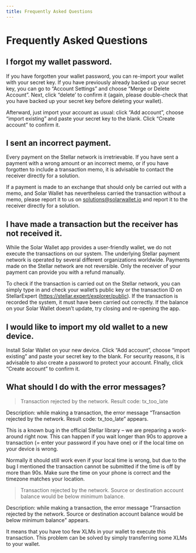 ```yaml
---
title: Frequently Asked Questions
---
```

# Frequently Asked Questions

## I forgot my wallet password. 

If you have forgotten your wallet password, you can re-import your wallet with your secret key. If you have previously already backed up your secret key, you can go to “Account Settings” and choose “Merge or Delete Account”. Next, click “delete’ to confirm it (again, please double-check that you have backed up your secret key before deleting your wallet). 

Afterward, just import your account as usual: click “Add account”, choose “import existing” and paste your secret key to the blank. Click “Create account” to confirm it.

## I sent an incorrect payment. 

Every payment on the Stellar network is irretrievable. If you have sent a payment with a wrong amount or an incorrect memo, or if you have forgotten to include a transaction memo, it is advisable to contact the receiver directly for a solution. 

If a payment is made to an exchange that should only be carried out with a memo, and Solar Wallet has nevertheless carried the transaction without a memo, please report it to us on solutions@solarwallet.io and report it to the receiver directly for a solution. 

## I have made a transaction but the receiver has not received it. 

While the Solar Wallet app provides a user-friendly wallet, we do not execute the transactions on our system. The underlying Stellar payment network is operated by several different organizations worldwide. Payments made on the Stellar network are not reversible. Only the receiver of your payment can provide you with a refund manually.  

To check if the transaction is carried out on the Stellar network, you can simply type in and check your wallet’s public key or the transaction ID on StellarExpert (https://stellar.expert/explorer/public). If the transaction is recorded the system, it must have been carried out correctly. If the balance on your Solar Wallet doesn’t update, try closing and re-opening the app. 

## I would like to import my old wallet to a new device. 

Install Solar Wallet on your new device. Click “Add account”, choose “import existing” and paste your secret key to the blank. For security reasons, it is advisable to also create a password to protect your account. FInally, click “Create account” to confirm it.

## What should I do with the error messages?

> Transaction rejected by the network. Result code: tx_too_late

Description: while making a transaction, the error message “Transaction rejected by the network. Result code: tx_too_late” appears. 

This is a known bug in the official Stellar library – we are preparing a work-around right now. This can happen if you wait longer than 90s to approve a transaction (= enter your password if you have one) or if the local time on your device is wrong.

Normally it should still work even if your local time is wrong, but due to the bug I mentioned the transaction cannot be submitted if the time is off by more than 90s. Make sure the time on your phone is correct and the timezone matches your location.

> Transaction rejected by the network. Source or destination account balance would be below minimum balance.

Description: while making a transaction, the error message "Transaction rejected by the network. Source or destination account balance would be below minimum balance" appears. 

It means that you have too few XLMs in your wallet to execute this transaction. This problem can be solved by simply transferring some XLMs to your wallet.
